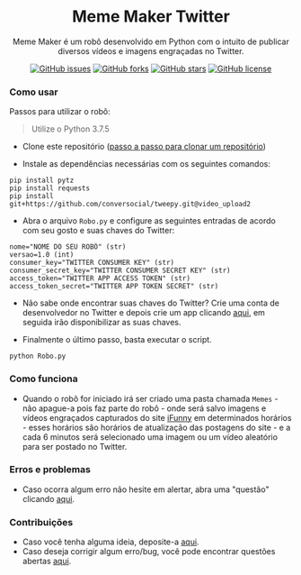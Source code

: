 <div align="center">

# Meme Maker Twitter

Meme Maker é um robô desenvolvido em Python com o intuito de publicar diversos vídeos e imagens engraçadas no Twitter.

[![GitHub issues](https://img.shields.io/github/issues/MatheusGatti/mememakertwitter)](https://github.com/MatheusGatti/mememakertwitter/issues) [![GitHub forks](https://img.shields.io/github/forks/MatheusGatti/mememakertwitter)](https://github.com/MatheusGatti/mememakertwitter/network) [![GitHub stars](https://img.shields.io/github/stars/MatheusGatti/mememakertwitter)](https://github.com/MatheusGatti/mememakertwitter/stargazers) [![GitHub license](https://img.shields.io/github/license/MatheusGatti/mememakertwitter)](https://github.com/MatheusGatti/mememakertwitter/blob/master/LICENSE)

</div>


### Como usar

Passos para utilizar o robô:

> Utilize o Python 3.7.5

- Clone este repositório ([passo a passo para clonar um repositório](https://git-scm.com/book/en/v2/Git-Basics-Getting-a-Git-Repository "passo a passo para clonar um repositório"))

- Instale as dependências necessárias com os seguintes comandos:

```
pip install pytz
pip install requests
pip install git+https://github.com/conversocial/tweepy.git@video_upload2
```

- Abra o arquivo `Robo.py` e configure as seguintes entradas de acordo com seu gosto e suas chaves do Twitter:

```
nome="NOME DO SEU ROBÔ" (str)
versao=1.0 (int)
consumer_key="TWITTER CONSUMER KEY" (str)
consumer_secret_key="TWITTER CONSUMER SECRET KEY" (str)
access_token="TWITTER APP ACCESS TOKEN" (str)
access_token_secret="TWITTER APP TOKEN SECRET" (str)
```

- Não sabe onde encontrar suas chaves do Twitter? Crie uma conta de desenvolvedor no Twitter e depois crie um app clicando [aqui](https://developer.twitter.com/en/apps "aqui"), em seguida irão disponibilizar as suas chaves.

- Finalmente o último passo, basta executar o script.

`python Robo.py`


### Como funciona

- Quando o robô for iniciado irá ser criado uma pasta chamada `Memes` - não apague-a pois faz parte do robô - onde será salvo imagens e vídeos engraçados capturados do site [iFunny](https://br.ifunny.co/ "iFunny") em determinados horários - esses horários são horários de atualização das postagens do site - e a cada 6 minutos será selecionado uma imagem ou um vídeo aleatório para ser postado no Twitter.


### Erros e problemas

- Caso ocorra algum erro não hesite em alertar, abra uma "questão" clicando [aqui](https://github.com/MatheusGatti/mememakertwitter/issues/new "aqui").


### Contribuições

- Caso você tenha alguma ideia, deposite-a [aqui](https://github.com/MatheusGatti/mememakertwitter/issues/new "aqui").
- Caso deseja corrigir algum erro/bug, você pode encontrar questões abertas [aqui](https://github.com/MatheusGatti/mememakertwitter/issues "aqui").
